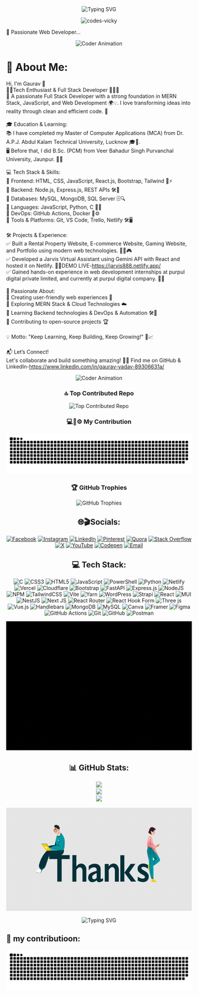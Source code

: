 <div align="center">
  <img src="https://readme-typing-svg.herokuapp.com?font=Fira+Code&size=26&duration=3000&pause=1200&color=FF00FF&center=true&vCenter=true&width=750&lines=👋+Hey+there,+welcome+to+my+GitHub+🌐;🙋‍♂️+I'm+Gaurav+Yadav+💫;💻+Full+Stack+/+MERN+Stack+Developer+⚙️;🚀+Building+cool+projects+with+passion+🔥;📚+Always+learning,+always+growing+🎯" alt="Typing SVG" />
</div>

<p align="center"> 
  <img src="https://komarev.com/ghpvc/?username=codes-vicky&label=Profile%20views&color=blue&style=for-the-badge" alt="codes-vicky" /> 
</p>


🚀 Passionate Web Developer...

<p align="center">
  <img src="https://raw.githubusercontent.com/codes-vicky/codes-vicky/main/Search%20Projects%20__%20Photos%2C%20videos%2C%20logos%2C%20illustrations%20and%20branding.gif" alt="Coder Animation" width="600" height="260" />
</p>


# 💫 About Me:
Hi, I'm Gaurav 👋<br>👋🚀Tech Enthusiast & Full Stack Developer 👨‍💻✨<br>👋 A passionate Full Stack Developer with a strong foundation in MERN Stack, JavaScript, and Web Development 🌍💡. I love transforming ideas into reality through clean and efficient code. 🚀<br><br>🎓 Education & Learning:<br>📚 I have completed my Master of Computer Applications (MCA) from Dr. A.P.J. Abdul Kalam Technical University, Lucknow 🎓📖.<br>🖥️ Before that, I did B.Sc. (PCM) from Veer Bahadur Singh Purvanchal University, Jaunpur. 📘🔬<br><br>💻 Tech Stack & Skills:<br>🔹 Frontend: HTML, CSS, JavaScript, React.js, Bootstrap, Tailwind 🎨⚡<br>🔹 Backend: Node.js, Express.js, REST APIs 🛠️🔄<br>🔹 Databases: MySQL, MongoDB, SQL Server 🗄️🔍<br>🔹 Languages: JavaScript, Python, C 📜🚀<br>🔹 DevOps: GitHub Actions, Docker 🐳⚙️<br>🔹 Tools & Platforms: Git, VS Code, Trello, Netlify 🛠️🖥️<br><br>🛠️ Projects & Experience:<br>✅ Built a Rental Property Website, E-commerce Website, Gaming Website, and Portfolio using modern web technologies. 🏡🛒🎮<br>✅ Developed a Jarvis Virtual Assistant using Gemini API with React and hosted it on Netlify. 🤖💬DEMO LIVE-https://jarvis888.netlify.app/<br>✅ Gained hands-on experience in web development internships at purpul digital private limited, and currently at purpul digital company. 👨‍💻<br><br>🚀 Passionate About:<br>🔹 Creating user-friendly web experiences 🌟<br>🔹 Exploring MERN Stack & Cloud Technologies ☁️<br>🔹 Learning 
 Backend technologies & DevOps & Automation 🛠️🤖<br>🔹 Contributing to open-source projects 🏆<br><br>💡 Motto: "Keep Learning, Keep Building, Keep Growing!" 🌱📈<br><br>📬 Let’s Connect!<br>Let's collaborate and build something amazing! 🚀🤝 Find me on GitHub & LinkedIn-https://www.linkedin.com/in/gaurav-yadav-89306631a/
 
<p align="center">
  <img src="https://raw.githubusercontent.com/codes-vicky/codes-vicky/main/download.gif" alt="Coder Animation" width="500" height="288" />
</p>


<h3 align="center">🔝 Top Contributed Repo</h3>
<p align="center">
  <img src="https://github-contributor-stats.vercel.app/api?username=codes-vicky&limit=5&theme=synthwave&combine_all_yearly_contributions=true" alt="Top Contributed Repo" />
</p>

<h3 align="center">💻🔗⚙ My Contribution</h3>
<p align="center">
  <img src="https://raw.githubusercontent.com/Platane/snk/output/github-contribution-grid-snake-dark.svg" alt="Snake animation" />
</p>



<div align="center">
  <h3>🏆 GitHub Trophies</h3>
  <img src="https://github-profile-trophy.vercel.app/?username=codes-vicky&theme=radical&no-frame=false&no-bg=false&margin-w=4" alt="GitHub Trophies" />
</div>
<div align="center">

<p><strong>
 
<h2> 🌐🎬Socials:</h2>
</strong></p>

[![Facebook](https://img.shields.io/badge/Facebook-%231877F2.svg?logo=Facebook&logoColor=white)](https://www.facebook.com/profile.php?id=100021130712607)
[![Instagram](https://img.shields.io/badge/Instagram-%23E4405F.svg?logo=Instagram&logoColor=white)](https://www.instagram.com/vicky_888763/)
[![LinkedIn](https://img.shields.io/badge/LinkedIn-%230077B5.svg?logo=linkedin&logoColor=white)](https://www.linkedin.com/in/gaurav-yadav-89306631a)
[![Pinterest](https://img.shields.io/badge/Pinterest-%23E60023.svg?logo=Pinterest&logoColor=white)](https://in.pinterest.com/gy944307/)
[![Quora](https://img.shields.io/badge/Quora-%23B92B27.svg?logo=Quora&logoColor=white)](https://www.quora.com/profile/Gaurav-Yadav-51-1)
[![Stack Overflow](https://img.shields.io/badge/-Stackoverflow-FE7A16?logo=stack-overflow&logoColor=white)](https://stackoverflow.com/users/30912433/gaurav-yadav)
[![X](https://img.shields.io/badge/X-black.svg?logo=X&logoColor=white)](https://x.com/GauravY97341453)
[![YouTube](https://img.shields.io/badge/YouTube-%23FF0000.svg?logo=YouTube&logoColor=white)](https://www.youtube.com/@mastizone1235)
[![Codepen](https://img.shields.io/badge/Codepen-000000?logo=codepen&logoColor=white)](https://codepen.io/jwskwxdl-the-solid)
[![Email](https://img.shields.io/badge/Email-D14836?logo=gmail&logoColor=white)](mailto:gy944307@gmail.com)

</div>


<div align="center">

<p><strong><h2>💻 Tech Stack:</h2></strong></p>

![C](https://img.shields.io/badge/c-%2300599C.svg?style=for-the-badge&logo=c&logoColor=white)
![CSS3](https://img.shields.io/badge/css3-%231572B6.svg?style=for-the-badge&logo=css3&logoColor=white)
![HTML5](https://img.shields.io/badge/html5-%23E34F26.svg?style=for-the-badge&logo=html5&logoColor=white)
![JavaScript](https://img.shields.io/badge/javascript-%23323330.svg?style=for-the-badge&logo=javascript&logoColor=%23F7DF1E)
![PowerShell](https://img.shields.io/badge/PowerShell-%235391FE.svg?style=for-the-badge&logo=powershell&logoColor=white)
![Python](https://img.shields.io/badge/python-3670A0?style=for-the-badge&logo=python&logoColor=ffdd54)
![Netlify](https://img.shields.io/badge/netlify-%23000000.svg?style=for-the-badge&logo=netlify&logoColor=#00C7B7)
![Vercel](https://img.shields.io/badge/vercel-%23000000.svg?style=for-the-badge&logo=vercel&logoColor=white)
![Cloudflare](https://img.shields.io/badge/Cloudflare-F38020?style=for-the-badge&logo=Cloudflare&logoColor=white)
![Bootstrap](https://img.shields.io/badge/bootstrap-%238511FA.svg?style=for-the-badge&logo=bootstrap&logoColor=white)
![FastAPI](https://img.shields.io/badge/FastAPI-005571?style=for-the-badge&logo=fastapi)
![Express.js](https://img.shields.io/badge/express.js-%23404d59.svg?style=for-the-badge&logo=express&logoColor=%2361DAFB)
![NodeJS](https://img.shields.io/badge/node.js-6DA55F?style=for-the-badge&logo=node.js&logoColor=white)
![NPM](https://img.shields.io/badge/NPM-%23CB3837.svg?style=for-the-badge&logo=npm&logoColor=white)
![TailwindCSS](https://img.shields.io/badge/tailwindcss-%2338B2AC.svg?style=for-the-badge&logo=tailwind-css&logoColor=white)
![Vite](https://img.shields.io/badge/vite-%23646CFF.svg?style=for-the-badge&logo=vite&logoColor=white)
![Yarn](https://img.shields.io/badge/yarn-%232C8EBB.svg?style=for-the-badge&logo=yarn&logoColor=white)
![WordPress](https://img.shields.io/badge/WordPress-%23117AC9.svg?style=for-the-badge&logo=WordPress&logoColor=white)
![Strapi](https://img.shields.io/badge/strapi-%232E7EEA.svg?style=for-the-badge&logo=strapi&logoColor=white)
![React](https://img.shields.io/badge/react-%2320232a.svg?style=for-the-badge&logo=react&logoColor=%2361DAFB)
![MUI](https://img.shields.io/badge/MUI-%230081CB.svg?style=for-the-badge&logo=mui&logoColor=white)
![NestJS](https://img.shields.io/badge/nestjs-%23E0234E.svg?style=for-the-badge&logo=nestjs&logoColor=white)
![Next JS](https://img.shields.io/badge/Next-black?style=for-the-badge&logo=next.js&logoColor=white)
![React Router](https://img.shields.io/badge/React_Router-CA4245?style=for-the-badge&logo=react-router&logoColor=white)
![React Hook Form](https://img.shields.io/badge/React%20Hook%20Form-%23EC5990.svg?style=for-the-badge&logo=reacthookform&logoColor=white)
![Three js](https://img.shields.io/badge/threejs-black?style=for-the-badge&logo=three.js&logoColor=white)
![Vue.js](https://img.shields.io/badge/vue.js-%2335495e.svg?style=for-the-badge&logo=vuedotjs&logoColor=%234FC08D)
![Handlebars](https://img.shields.io/badge/Handlebars-%23000000?style=for-the-badge&logo=Handlebars.js&logoColor=white)
![MongoDB](https://img.shields.io/badge/MongoDB-%234ea94b.svg?style=for-the-badge&logo=mongodb&logoColor=white)
![MySQL](https://img.shields.io/badge/mysql-4479A1.svg?style=for-the-badge&logo=mysql&logoColor=white)
![Canva](https://img.shields.io/badge/Canva-%2300C4CC.svg?style=for-the-badge&logo=Canva&logoColor=white)
![Framer](https://img.shields.io/badge/Framer-black?style=for-the-badge&logo=framer&logoColor=blue)
![Figma](https://img.shields.io/badge/figma-%23F24E1E.svg?style=for-the-badge&logo=figma&logoColor=white)
![GitHub Actions](https://img.shields.io/badge/github%20actions-%232671E5.svg?style=for-the-badge&logo=githubactions&logoColor=white)
![Git](https://img.shields.io/badge/git-%23F05033.svg?style=for-the-badge&logo=git&logoColor=white)
![GitHub](https://img.shields.io/badge/github-%23121011.svg?style=for-the-badge&logo=github&logoColor=white)
![Postman](https://img.shields.io/badge/Postman-FF6C37?style=for-the-badge&logo=postman&logoColor=white)

</div>

<p align="center">
  <img src="https://raw.githubusercontent.com/codes-vicky/codes-vicky/main/banner%20gaurav.gif" alt="Coder Animation" width="800" height="350" />
</p>


<h2 align="center">📊 GitHub Stats:</h2>

<p align="center">
  <img src="https://github-readme-stats.vercel.app/api?username=codes-vicky&theme=ambient_gradient&hide_border=false&include_all_commits=true&count_private=true" /><br/>
  <img src="https://nirzak-streak-stats.vercel.app/?user=codes-vicky&theme=ambient_gradient&hide_border=false" /><br/>
  <img src="https://github-readme-stats.vercel.app/api/top-langs/?username=codes-vicky&theme=ambient_gradient&hide_border=false&include_all_commits=true&count_private=true&layout=compact" />
</p>

<p align="center">
  <a href="https://visitcount.itsvg.in">
  </a>
</p>

<p align="center">
  <img src="https://raw.githubusercontent.com/codes-vicky/codes-vicky/main/Netas%20Academy.gif" alt="Coder Animation" width="600" height="280" />
</p>

<div align="center">
  <img src="https://readme-typing-svg.herokuapp.com?font=Fira+Code&size=26&duration=3000&pause=1200&color=39FF14&center=true&vCenter=true&width=750&lines=🙏+Thank+you+for+visiting+my+GitHub+Profile!+💖;✨+Your+time+here+means+a+lot+to+me!+🚀;💡+Keep+exploring+and+stay+awesome!+🌟" alt="Typing SVG" />
</div>


## 🎨 my contributioon:

![Snake animation](https://raw.githubusercontent.com/Platane/snk/output/github-contribution-grid-snake.svg)

<!-- Proudly created with GPRM ( https://gprm.itsvg.in ) -->

